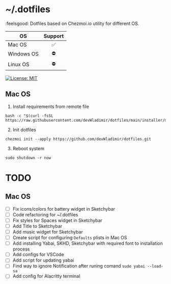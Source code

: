 # ~/.dotfiles
:feelsgood: Dotfiles based on Chezmoi.io utility for different OS.

| OS          | Support       |
| ----------- |:-------------:|
| Mac OS      | ✅           |
| Windows OS  | ⛔           |
| Linux OS    | ⛔           |

[![License: MIT](https://img.shields.io/badge/License-MIT-yellow.svg)](https://opensource.org/licenses/MIT)

## Mac OS

 1. Install requirements from remote file
 
 ```
 bash -c "$(curl -fsSL https://raw.githubusercontent.com/devWladimir/dotfiles/main/installer/macos.sh)"
 ```

 2. Init dotfiles
 
 ```
 chezmoi init --apply https://github.com/devWladimir/dotfiles.git
 ```

 3. Reboot system
 
 ```
 sudo shutdown -r now
 ```


 # TODO

 ## Mac OS
  - [ ] Fix icons/colors for battery widget in Sketchybar
  - [ ] Code refactoring for ~/.dotfiles
  - [ ] Fix styles for Spaces widget in Sketchybar
  - [ ] Add Title to Sketchybar
  - [ ] Add music widget for Sketchybar
  - [ ] Create script for configuring `Defaults` plists in Mac OS
  - [ ] Add installing Yabai, SKHD, Sketchybar with required font to installation process
  - [ ] Add configs for VSCode
  - [ ] Add script for updating yabai
  - [ ] Find way to ignore Notification after runing comand `sudo yabai --load-sa`
  - [ ] Add config for Alacritty terminal
